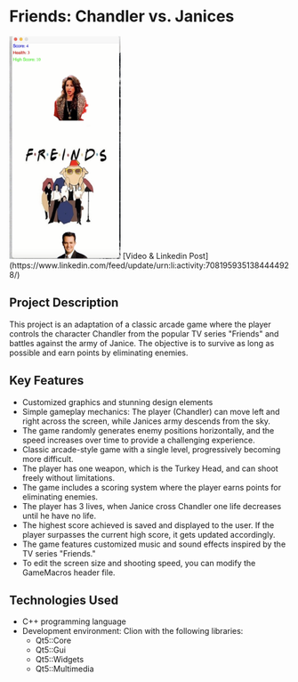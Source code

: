 # Friends: Chandler vs. Janices
<img src="https://github.com/YamElgabsi/Chandler-vs-Janices/blob/master/Screanshots/Screenshot.png" alt="Register Window" width="200" height="400">
[Video & Linkedin Post](https://www.linkedin.com/feed/update/urn:li:activity:7081959351384444928/)

## Project Description
This project is an adaptation of a classic arcade game where the player controls the character Chandler from the popular TV series "Friends" and battles against the army of Janice. The objective is to survive as long as possible and earn points by eliminating enemies.


## Key Features
- Customized graphics and stunning design elements
- Simple gameplay mechanics: The player (Chandler) can move left and right across the screen, while Janices army descends from the sky.
- The game randomly generates enemy positions horizontally, and the speed increases over time to provide a challenging experience.
- Classic arcade-style game with a single level, progressively becoming more difficult.
- The player has one weapon, which is the Turkey Head, and can shoot freely without limitations.
- The game includes a scoring system where the player earns points for eliminating enemies.
- The player has 3 lives, when Janice cross Chandler one life decreases until he have no life.
- The highest score achieved is saved and displayed to the user. If the player surpasses the current high score, it gets updated accordingly.
- The game features customized music and sound effects inspired by the TV series "Friends."
- To edit the screen size and shooting speed, you can modify the GameMacros header file.

## Technologies Used
- C++ programming language
- Development environment: Clion with the following libraries:
  - Qt5::Core
  - Qt5::Gui
  - Qt5::Widgets
  - Qt5::Multimedia



